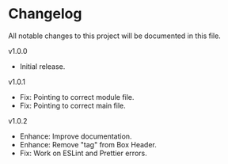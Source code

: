 # Changelog

All notable changes to this project will be documented in this file.

v1.0.0
- Initial release.

v1.0.1
- Fix: Pointing to correct module file.
- Fix: Pointing to correct main file.

v1.0.2
- Enhance: Improve documentation.
- Enhance: Remove "tag" from Box Header.
- Fix: Work on ESLint and Prettier errors.